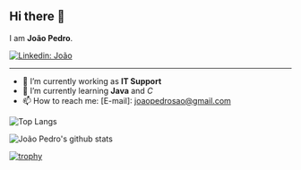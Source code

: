 
## Hi there 👋

I am **João Pedro**.



[![Linkedin: João](https://img.shields.io/badge/LinkedIn-0077B5?style=for-the-badge&logo=linkedin&logoColor=white=https://www.linkedin.com/in/jo%C3%A3o-vasconcelos-7341741a4/)](https://www.linkedin.com/in/jo%C3%A3o-vasconcelos-7341741a4//)



---

- 🔭 I’m currently working as **IT Support**
- 🌱 I’m currently learning **Java** and *C*
- 📫 How to reach me:
  [E-mail]: joaopedrosao@gmail.com

![Top Langs](https://github-readme-stats.vercel.app/api/top-langs/?username=jpvasconcelos-m&layout=compact&theme=dark&hide_border=true)

![João Pedro's github stats](https://github-readme-stats.vercel.app/api?username=jpvasconcelos-m&show_icons=true&hide_border=true&theme=dark)

[![trophy](https://github-profile-trophy.vercel.app/?username=gkhan205)](https://github.com/jpvasconcelos-m/github-profile-trophy)
